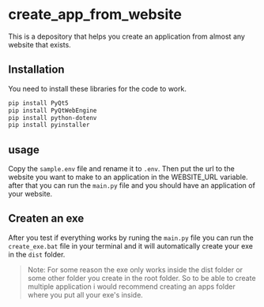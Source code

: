 # create_app_from_website
This is a depository that helps you create an application from almost any website that exists.

## Installation

You need to install these libraries for the code to work.

```sh
pip install PyQt5
pip install PyQtWebEngine
pip install python-dotenv
pip install pyinstaller
```

## usage

Copy the ```sample.env``` file and rename it to ```.env```. Then put the url to the website you want to make to an application in the WEBSITE_URL variable. after that you can run the ```main.py``` file and you should have an application of your website.

## Createn an exe

After you test if everything works by runing the ```main.py``` file you can run the ```create_exe.bat``` file in your terminal and it will automatically create your exe in the ```dist``` folder.

> Note: For some reason the exe only works inside the dist folder or some other folder you create in the root folder. So to be able to create multiple application i would recommend creating an apps folder where you put all your exe's inside. 